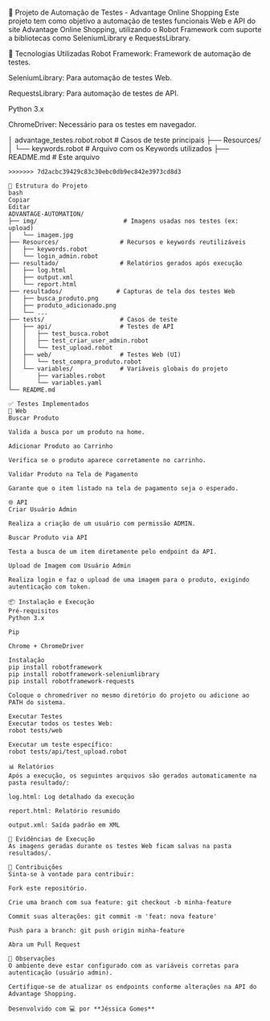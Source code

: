 🧪 Projeto de Automação de Testes - Advantage Online Shopping
Este projeto tem como objetivo a automação de testes funcionais Web e API do site Advantage Online Shopping, utilizando o Robot Framework com suporte a bibliotecas como SeleniumLibrary e RequestsLibrary.

🚀 Tecnologias Utilizadas
Robot Framework: Framework de automação de testes.

SeleniumLibrary: Para automação de testes Web.

RequestsLibrary: Para automação de testes de API.

Python 3.x

ChromeDriver: Necessário para os testes em navegador.

│   advantage_testes.robot.robot           # Casos de teste principais
├── Resources/
│   └── keywords.robot                 # Arquivo com os Keywords utilizados
├── README.md                          # Este arquivo
```
>>>>>>> 7d2acbc39429c83c30ebc0db9ec842e3973cd8d3

📁 Estrutura do Projeto
bash
Copiar
Editar
ADVANTAGE-AUTOMATION/
├── img/                        # Imagens usadas nos testes (ex: upload)
│   └── imagem.jpg
├── Resources/                 # Recursos e keywords reutilizáveis
│   ├── keywords.robot
│   └── login_admin.robot
├── resultado/                 # Relatórios gerados após execução
│   ├── log.html
│   ├── output.xml
│   └── report.html
├── resultados/               # Capturas de tela dos testes Web
│   ├── busca_produto.png
│   ├── produto_adicionado.png
│   └── ...
├── tests/                     # Casos de teste
│   ├── api/                   # Testes de API
│   │   ├── test_busca.robot
│   │   ├── test_criar_user_admin.robot
│   │   └── test_upload.robot
│   ├── web/                   # Testes Web (UI)
│   │   └── test_compra_produto.robot
│   └── variables/             # Variáveis globais do projeto
│       ├── variables.robot
│       └── variables.yaml
└── README.md

✅ Testes Implementados
🔎 Web
Buscar Produto

Valida a busca por um produto na home.

Adicionar Produto ao Carrinho

Verifica se o produto aparece corretamente no carrinho.

Validar Produto na Tela de Pagamento

Garante que o item listado na tela de pagamento seja o esperado.

🌐 API
Criar Usuário Admin

Realiza a criação de um usuário com permissão ADMIN.

Buscar Produto via API

Testa a busca de um item diretamente pelo endpoint da API.

Upload de Imagem com Usuário Admin

Realiza login e faz o upload de uma imagem para o produto, exigindo autenticação com token.

📦 Instalação e Execução
Pré-requisitos
Python 3.x

Pip

Chrome + ChromeDriver

Instalação
pip install robotframework
pip install robotframework-seleniumlibrary
pip install robotframework-requests

Coloque o chromedriver no mesmo diretório do projeto ou adicione ao PATH do sistema.

Executar Testes
Executar todos os testes Web:
robot tests/web

Executar um teste específico:
robot tests/api/test_upload.robot

📊 Relatórios
Após a execução, os seguintes arquivos são gerados automaticamente na pasta resultado/:

log.html: Log detalhado da execução

report.html: Relatório resumido

output.xml: Saída padrão em XML

📸 Evidências de Execução
As imagens geradas durante os testes Web ficam salvas na pasta resultados/.

🤝 Contribuições
Sinta-se à vontade para contribuir:

Fork este repositório.

Crie uma branch com sua feature: git checkout -b minha-feature

Commit suas alterações: git commit -m 'feat: nova feature'

Push para a branch: git push origin minha-feature

Abra um Pull Request

📌 Observações
O ambiente deve estar configurado com as variáveis corretas para autenticação (usuário admin).

Certifique-se de atualizar os endpoints conforme alterações na API do Advantage Shopping.

Desenvolvido com 💻 por **Jéssica Gomes**
